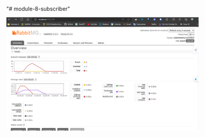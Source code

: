 "# module-8-subscriber" 

![alt text](https://github.com/rafizia/module-8-subscriber/blob/master/image/RabbitMQ-Slow-1.png?raw=true)